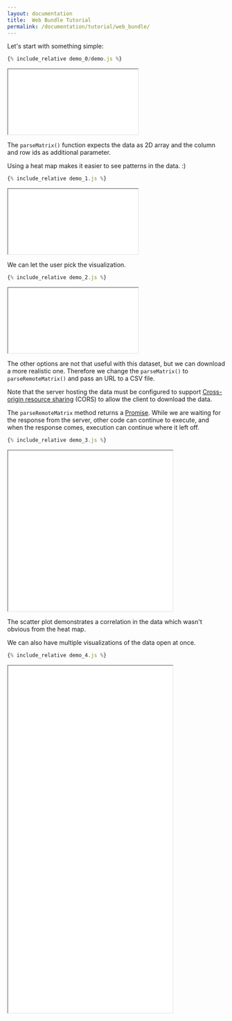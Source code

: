 ```yaml
---
layout: documentation
title:  Web Bundle Tutorial
permalink: /documentation/tutorial/web_bundle/
---
```


Let's start with something simple:

```javascript
{% include_relative demo_0/demo.js %}
```
<iframe src="/documentation/tutorial/web_bundle/demo_frame.html#demo_0"></iframe>

The `parseMatrix()` function expects the data as 2D array and the column and row ids as additional parameter.


Using a heat map makes it easier to see patterns in the data. :)

```javascript
{% include_relative demo_1.js %}
```
<iframe src="/documentation/tutorial/web_bundle/frame.html?1"></iframe>

We can let the user pick the visualization.

```javascript
{% include_relative demo_2.js %}
```
<iframe src="/documentation/tutorial/web_bundle/frame.html?2"></iframe>

The other options are not that useful with this dataset,
but we can download a more realistic one.
Therefore we change the `parseMatrix()` to `parseRemoteMatrix()` and pass an URL to a CSV file.

Note that the server hosting the data must be configured to support
[Cross-origin resource sharing](https://en.wikipedia.org/wiki/Cross-origin_resource_sharing)  (CORS)
to allow the client to download the data.

The `parseRemoteMatrix` method returns a [Promise](https://developer.mozilla.org/de/docs/Web/JavaScript/Reference/Global_Objects/Promise).
While we are waiting for the response from the server, other code can continue to execute,
and when the response comes, execution can continue where it left off.

```javascript
{% include_relative demo_3.js %}
```
<iframe src="/documentation/tutorial/web_bundle/frame.html?3" height="370" width="380"></iframe>

The scatter plot demonstrates a correlation in the data which wasn't
obvious from the heat map.

We can also have multiple visualizations of the data open at once.

```javascript
{% include_relative demo_4.js %}
```
<iframe src="/documentation/tutorial/web_bundle/frame.html?4" height="800" width="380"></iframe>
